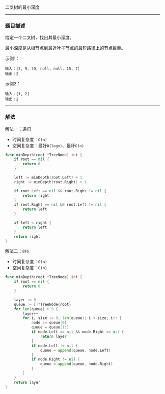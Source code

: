 二叉树的最小深度

----

### 题目描述

给定一个二叉树，找出其最小深度。

最小深度是从根节点到最近叶子节点的最短路径上的节点数量。

示例1：

```shell
输入：[3, 9, 20, null, null, 15, 7]
输出：2
```

示例2：

```shell
输入：[1, 2]
输出：2
```

----

### 解法

解法一：递归

- 时间复杂度：`O(n)`
- 空间复杂度：最好`O(logn)`、最坏`O(n)`

```go
func minDepth(root *TreeNode) int {
	if root == nil {
		return 0
	}

	left := minDepth(root.Left) + 1
	right := minDepth(root.Right) + 1

	if root.Left == nil && root.Right != nil {
		return right
	}
	if root.Right == nil && root.Left != nil {
		return left
	}

	if left < right {
		return left
	}
	return right
}
```



解法二：`BFS`

- 时间复杂度：`O(n)`
- 空间复杂度：`O(n)`

```go
func minDepth(root *TreeNode) int {
    if root == nil {
        return 0
    }

    layer := 0
    queue := []*TreeNode{root}
    for len(queue) > 0 {
        layer++
        for i, size := 0, len(queue); i < size; i++ {
            node := queue[0]
            queue = queue[1:]
            if node.Left == nil && node.Right == nil {
                return layer
            }
            if node.Left != nil {
                queue = append(queue, node.Left)
            }
            if node.Right != nil {
                queue = append(queue, node.Right)
            }
        }
    }
    return layer
}
```

